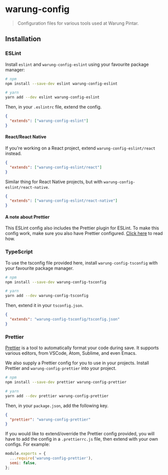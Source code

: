 # warung-config

> Configuration files for various tools used at Warung Pintar.

## Installation

### ESLint

Install `eslint` and `warung-config-eslint` using your favourite package manager:

```bash
# npm
npm install --save-dev eslint warung-config-eslint

# yarn
yarn add --dev eslint warung-config-eslint
```

Then, in your `.eslintrc` file, extend the config.

```json
{
  "extends": ["warung-config-eslint"]
}
```

#### React/React Native

If you're working on a React project, extend `warung-config-eslint/react` instead.

```json
{
  "extends": ["warung-config-eslint/react"]
}
```

Similar thing for React Native projects, but with `warung-config-eslint/react-native`.

```json
{
  "extends": ["warung-config-eslint/react-native"]
}
```

#### A note about Prettier

This ESLint config also includes the Prettier plugin for ESLint. To make this config work, make sure you also have Prettier configured. [Click here](#prettier) to read how.

### TypeScript

To use the tsconfig file provided here, install `warung-config-tsconfig` with your favourite package manager.

```bash
# npm
npm install --save-dev warung-config-tsconfig

# yarn
yarn add --dev warung-config-tsconfig
```

Then, extend it in your `tsconfig.json`.

```json
{
  "extends": "warung-config-tsconfig/tsconfig.json"
}
```

### Prettier

[Prettier](https://prettier.io) is a tool to automatically format your code during save. It supports various editors, from VSCode, Atom, Sublime, and even Emacs.

We also supply a Prettier config for you to use in your projects. Install Prettier and `warung-config-prettier` into your project.

```bash
# npm
npm install --save-dev prettier warung-config-prettier

# yarn
yarn add --dev prettier warung-config-prettier
```

Then, in your `package.json`, add the following key.

```json
{
  "prettier": "warung-config-prettier"
}
```

If you would like to extend/override the Prettier config provided, you will have to add the config in a `.prettierrc.js` file, then extend with your own configs. For example:

```js
module.exports = {
  ...require('warung-config-prettier'),
  semi: false,
};
```

